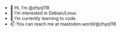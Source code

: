 - 👋 Hi, I’m @zhyq118
- 👀 I’m interested in Debian/Linux.
- 🌱 I’m currently learning to code.
- 📫 You can reach me at mastodon.world/@zhyq118

<!---
zhyq118/zhyq118 is a ✨ special ✨ repository because its `README.md` (this file) appears on your GitHub profile.
You can click the Preview link to take a look at your changes.
--->
